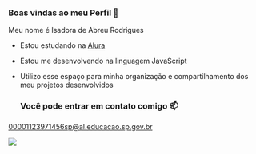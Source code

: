 ### Boas vindas ao meu Perfil 💙

Meu nome é Isadora de Abreu Rodrigues

- Estou estudando na [Alura](https://www.alura.com.br)
- Estou me desenvolvendo na linguagem JavaScript
- Utilizo esse espaço para minha organização e compartilhamento dos meu projetos desenvolvidos

  ### Você pode entrar em contato comigo 📫

 00001123971456sp@al.educacao.sp.gov.br


![](https://media1.tenor.com/m/nisaHYy8yAYAAAAd/besito-catlove.gif)
 
